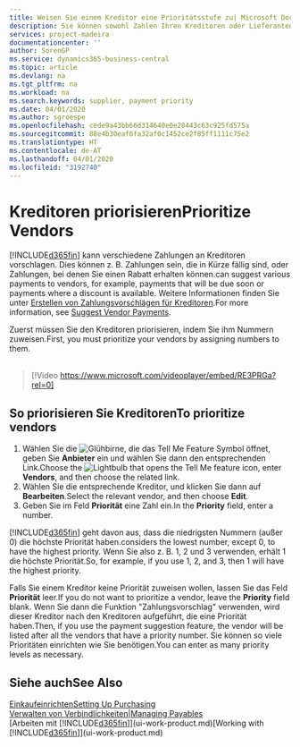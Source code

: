 ```yaml
---
title: Weisen Sie einem Kreditor eine Prioritätsstufe zu| Microsoft Docs
description: Sie können sowohl Zahlen Ihren Kreditoren oder Lieferanten zuweisen, um sie zu priorisieren und Zahlungsvorschläge in  Business Central zu erleichtern.
services: project-madeira
documentationcenter: ''
author: SorenGP
ms.service: dynamics365-business-central
ms.topic: article
ms.devlang: na
ms.tgt_pltfrm: na
ms.workload: na
ms.search.keywords: supplier, payment priority
ms.date: 04/01/2020
ms.author: sgroespe
ms.openlocfilehash: cede9a43bb66d314640e0e28443c63c925fd575a
ms.sourcegitcommit: 88e4b30eaf6fa32af0c1452ce2f85ff1111c75e2
ms.translationtype: HT
ms.contentlocale: de-AT
ms.lasthandoff: 04/01/2020
ms.locfileid: "3192740"
---
```

# <a name="prioritize-vendors"></a><span data-ttu-id="b35cf-103">Kreditoren priorisieren</span><span class="sxs-lookup"><span data-stu-id="b35cf-103">Prioritize Vendors</span></span>
[!INCLUDE[d365fin](includes/d365fin_md.md)] <span data-ttu-id="b35cf-104">kann verschiedene Zahlungen an Kreditoren vorschlagen. Dies können z. B. Zahlungen sein, die in Kürze fällig sind, oder Zahlungen, bei denen Sie einen Rabatt erhalten können.</span><span class="sxs-lookup"><span data-stu-id="b35cf-104">can suggest various payments to vendors, for example, payments that will be due soon or payments where a discount is available.</span></span> <span data-ttu-id="b35cf-105">Weitere Informationen finden Sie unter [Erstellen von Zahlungsvorschlägen für Kreditoren](payables-how-suggest-vendor-payments.md).</span><span class="sxs-lookup"><span data-stu-id="b35cf-105">For more information, see [Suggest Vendor Payments](payables-how-suggest-vendor-payments.md).</span></span>

<span data-ttu-id="b35cf-106">Zuerst müssen Sie den Kreditoren priorisieren, indem Sie ihm Nummern zuweisen.</span><span class="sxs-lookup"><span data-stu-id="b35cf-106">First, you must prioritize your vendors by assigning numbers to them.</span></span>
<br><br>
> [!Video https://www.microsoft.com/videoplayer/embed/RE3PRGa?rel=0]

## <a name="to-prioritize-vendors"></a><span data-ttu-id="b35cf-107">So priorisieren Sie Kreditoren</span><span class="sxs-lookup"><span data-stu-id="b35cf-107">To prioritize vendors</span></span>
1. <span data-ttu-id="b35cf-108">Wählen Sie die ![Glühbirne, die das Tell Me Feature](media/ui-search/search_small.png "Tell Me-Funktion") Symbol öffnet, geben Sie **Anbieter** ein und wählen Sie dann den entsprechenden Link.</span><span class="sxs-lookup"><span data-stu-id="b35cf-108">Choose the ![Lightbulb that opens the Tell Me feature](media/ui-search/search_small.png "Tell me what you want to do") icon, enter **Vendors**, and then choose the related link.</span></span>
2. <span data-ttu-id="b35cf-109">Wählen Sie die entsprechende Kreditor, und klicken Sie dann auf **Bearbeiten**.</span><span class="sxs-lookup"><span data-stu-id="b35cf-109">Select the relevant vendor, and then choose **Edit**.</span></span>
3. <span data-ttu-id="b35cf-110">Geben Sie im Feld **Priorität** eine Zahl ein.</span><span class="sxs-lookup"><span data-stu-id="b35cf-110">In the **Priority** field, enter a number.</span></span>

[!INCLUDE[d365fin](includes/d365fin_md.md)] <span data-ttu-id="b35cf-111">geht davon aus, dass die niedrigsten Nummern (außer 0) die höchste Priorität haben.</span><span class="sxs-lookup"><span data-stu-id="b35cf-111">considers the lowest number, except 0, to have the highest priority.</span></span> <span data-ttu-id="b35cf-112">Wenn Sie also z. B. 1, 2 und 3 verwenden, erhält 1 die höchste Priorität.</span><span class="sxs-lookup"><span data-stu-id="b35cf-112">So, for example, if you use 1, 2, and 3, then 1 will have the highest priority.</span></span>

<span data-ttu-id="b35cf-113">Falls Sie einem Kreditor keine Priorität zuweisen wollen, lassen Sie das Feld **Priorität** leer.</span><span class="sxs-lookup"><span data-stu-id="b35cf-113">If you do not want to prioritize a vendor, leave the **Priority** field blank.</span></span> <span data-ttu-id="b35cf-114">Wenn Sie dann die Funktion "Zahlungsvorschlag" verwenden, wird dieser Kreditor nach den Kreditoren aufgeführt, die eine Priorität haben.</span><span class="sxs-lookup"><span data-stu-id="b35cf-114">Then, if you use the payment suggestion feature, the vendor will be listed after all the vendors that have a priority number.</span></span> <span data-ttu-id="b35cf-115">Sie können so viele Prioritäten einrichten wie Sie benötigen.</span><span class="sxs-lookup"><span data-stu-id="b35cf-115">You can enter as many priority levels as necessary.</span></span>

## <a name="see-also"></a><span data-ttu-id="b35cf-116">Siehe auch</span><span class="sxs-lookup"><span data-stu-id="b35cf-116">See Also</span></span>
[<span data-ttu-id="b35cf-117">Einkaufeinrichten</span><span class="sxs-lookup"><span data-stu-id="b35cf-117">Setting Up Purchasing</span></span>](purchasing-setup-purchasing.md)  
[<span data-ttu-id="b35cf-118">Verwalten von Verbindlichkeiten|</span><span class="sxs-lookup"><span data-stu-id="b35cf-118">Managing Payables</span></span>](payables-manage-payables.md)  
<span data-ttu-id="b35cf-119">[Arbeiten mit [!INCLUDE[d365fin](includes/d365fin_md.md)]](ui-work-product.md)</span><span class="sxs-lookup"><span data-stu-id="b35cf-119">[Working with [!INCLUDE[d365fin](includes/d365fin_md.md)]](ui-work-product.md)</span></span>
